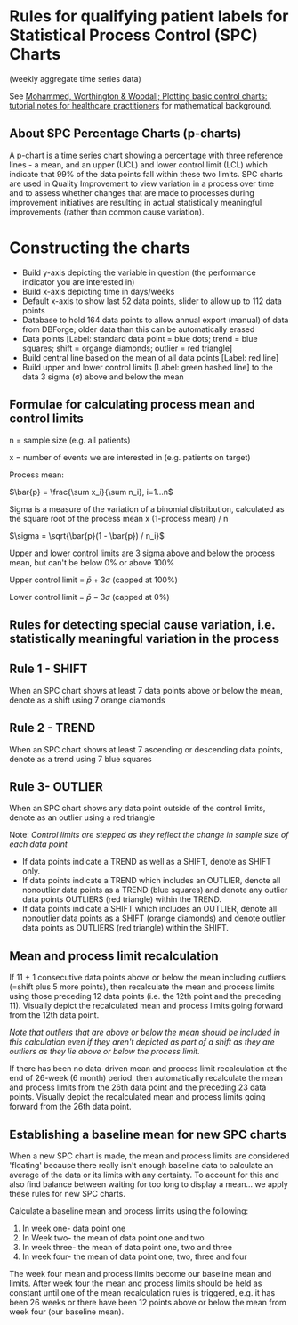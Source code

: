 # Rules for qualifying patient labels for Statistical Process Control (SPC) Charts

(weekly aggregate time series data)

See [Mohammed, Worthington & Woodall; Plotting basic control charts: tutorial notes for healthcare practitioners](https://qualitysafety.bmj.com/content/17/2/137) for mathematical background.

## About SPC Percentage Charts (p-charts)
A p-chart is a time series chart showing a percentage with three reference lines - a mean, and an upper (UCL) and lower control limit (LCL) which indicate that 99% of the data points fall within these two limits. SPC charts are used in Quality Improvement to view variation in a process over time and to assess whether changes that are made to processes during improvement initiatives are resulting in actual statistically meaningful improvements (rather than common cause variation).

# Constructing the charts

* Build y-axis depicting the variable in question (the performance indicator you are interested in)
* Build x-axis depicting time in days/weeks
* Default x-axis to show last 52 data points, slider to allow up to 112 data points
* Database to hold 164 data points to allow annual export (manual) of data from DBForge; older data than this can be automatically erased
* Data points [Label: standard data point = blue dots; trend = blue squares; shift = organge diamonds; outlier = red triangle]
* Build central line based on the mean of all data points [Label: red line]
* Build upper and lower control limits [Label: green hashed line] to the data 3 sigma (σ) above and below the mean

## Formulae for calculating process mean and control limits

n = sample size (e.g. all patients)

x = number of events we are interested in (e.g. patients on target)

Process mean:

$\bar{p} = \frac{\sum x_i}{\sum n_i}, i=1...n$

Sigma is a measure of the variation of a binomial distribution, calculated as the square root of the process mean x (1-process mean) / n

$\sigma = \sqrt{\bar{p}(1 - \bar{p}) / n_i}$

Upper and lower control limits are 3 sigma above and below the process mean, but can't be below 0% or above 100%

Upper control limit = $\bar{p} + 3 \sigma$ (capped at 100%)

Lower control limit = $\bar{p} - 3 \sigma$ (capped at 0%)



## Rules for detecting special cause variation, i.e. statistically meaningful variation in the process

## Rule 1 - SHIFT 

When an SPC chart shows at least 7 data points above or below the mean, denote as a shift using 7 orange diamonds  

## Rule 2 - TREND  

When an SPC chart shows at least 7 ascending or descending data points, denote as a trend using 7 blue squares  

## Rule 3- OUTLIER 

When an SPC chart shows any data point outside of the control limits, denote as an outlier using a red triangle  

Note: *Control limits are stepped as they reflect the change in sample size of each data point* 

- If data points indicate a TREND as well as a  SHIFT, denote as SHIFT only. 
- If data points indicate a TREND which includes an OUTLIER, denote all nonoutlier data points as a TREND (blue squares) and denote any outlier data points OUTLIERS (red triangle) within the TREND. 
- If data points indicate a SHIFT which includes an OUTLIER, denote all nonoutlier data points as a SHIFT (orange diamonds) and denote outlier data points as OUTLIERS (red triangle) within the SHIFT. 

## Mean and process limit recalculation

If 11 + 1 consecutive data points above or below the mean including outliers (=shift plus 5 more points), then recalculate the mean and process limits using those preceding 12 data points (i.e. the 12th point and the preceding 11). Visually depict the recalculated mean and process limits going forward from the 12th data point. 

*Note that outliers that are above or below the mean should be included in this calculation even if they aren't depicted as part of a shift as they are outliers as they lie above or below the process limit.* 

If there has been no data-driven mean and process limit recalculation at the end of 26-week (6 month) period: then automatically recalculate the mean and process limits from the 26th data point and the preceding 23 data points. Visually depict the recalculated mean and process limits going forward from the 26th data point. 

## Establishing a baseline mean for new SPC charts

When a new SPC chart is made, the mean and process limits are considered 'floating' because there really isn't enough baseline data to calculate an average of the data or its limits with any certainty. To account for this and also find balance between waiting for too long to display a mean... we apply these rules for new SPC charts. 

Calculate a baseline mean and process limits using the following: 

1. In week one- data point one
2. In Week two- the mean of data point one and two
3. In week three- the mean of data point one, two and three
4. In week four- the mean of data point one, two, three and four

The week four mean and process limits become our baseline mean and limits. After week four the mean and process limits should be held as constant until one of the mean recalculation rules is triggered, e.g. it has been 26 weeks or there have been 12 points above or below the mean from week four (our baseline mean).
